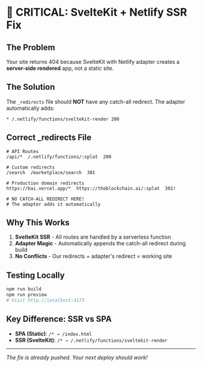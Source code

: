 # 🚨 CRITICAL: SvelteKit + Netlify SSR Fix

## The Problem
Your site returns 404 because SvelteKit with Netlify adapter creates a **server-side rendered** app, not a static site.

## The Solution
The `_redirects` file should **NOT** have any catch-all redirect. The adapter automatically adds:
```
* /.netlify/functions/sveltekit-render 200
```

## Correct _redirects File
```
# API Routes
/api/*  /.netlify/functions/:splat  200

# Custom redirects
/search  /marketplace/search  301

# Production domain redirects  
https://bai.vercel.app/*  https://theblockchain.ai/:splat  301!

# NO CATCH-ALL REDIRECT HERE!
# The adapter adds it automatically
```

## Why This Works
1. **SvelteKit SSR** - All routes are handled by a serverless function
2. **Adapter Magic** - Automatically appends the catch-all redirect during build
3. **No Conflicts** - Our redirects + adapter's redirect = working site

## Testing Locally
```bash
npm run build
npm run preview
# Visit http://localhost:4173
```

## Key Difference: SSR vs SPA
- **SPA (Static)**: `/* → /index.html`
- **SSR (SvelteKit)**: `/* → /.netlify/functions/sveltekit-render`

---
*The fix is already pushed. Your next deploy should work!*
